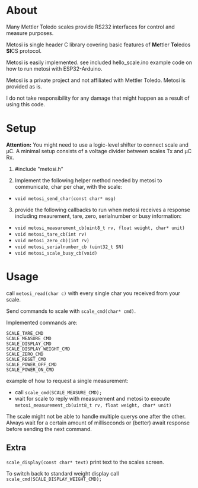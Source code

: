 # About

Many Mettler Toledo scales provide RS232 interfaces for control and measure purposes.

Metosi is single header C library covering basic features of <b>Me</b>ttler <b>To</b>ledos <b>SI</b>CS protocol.

Metosi is easily implemented. see included hello_scale.ino example code on how to run metosi with ESP32-Arduino.

Metosi is a private project and not affiliated with Mettler Toledo. Metosi is provided as is. 

I do not take responsibility for any damage that might happen as a result of using this code.

# Setup


<b>Attention:</b> You might need to use a logic-level shifter to connect scale and µC. 
 A minimal setup consists of a voltage divider between scales Tx and µC Rx.

1. #include "metosi.h"

2. Implement the following helper method needed by metosi to communicate, char per char, with the scale:

-  `void metosi_send_char(const char* msg)`

3. provide the following callbacks to run when metosi receives a response including meaurement, tare, zero, serialnumber or busy information:

- `void metosi_measurement_cb(uint8_t rv, float weight, char* unit)`
- `void metosi_tare_cb(int rv)`
- `void metosi_zero_cb)(int rv)`
- `void metosi_serialnumber_cb (uint32_t SN)`
- `void metosi_scale_busy_cb(void)`


# Usage

call `metosi_read(char c)` with every single char you received from your scale.

Send commands to scale with `scale_cmd(char* cmd)`.

Implemented commands are:

```
SCALE_TARE_CMD
SCALE_MEASURE_CMD
SCALE_DISPLAY_CMD
SCALE_DISPLAY_WEIGHT_CMD
SCALE_ZERO_CMD
SCALE_RESET_CMD
SCALE_POWER_OFF_CMD
SCALE_POWER_ON_CMD

```
example of how to request a single measurement:
- call `scale_cmd(SCALE_MEASURE_CMD);`
- wait for scale to reply with measurement and metosi to execute  `metosi_measurement_cb(uint8_t rv, float weight, char* unit)`

The scale might not be able to handle multiple querys one after the other. Always wait for a certain amount of milliseconds or (better) await response before sending the next command.

## Extra
`scale_display(const char* text)` print text to the scales screen. 

To switch back to standard weight display call `scale_cmd(SCALE_DISPLAY_WEIGHT_CMD);`
 
